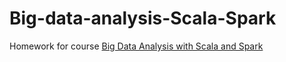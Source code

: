 # Big-data-analysis-Scala-Spark
Homework for course [Big Data Analysis with Scala and Spark](https://www.coursera.org/learn/scala-spark-big-data/)
